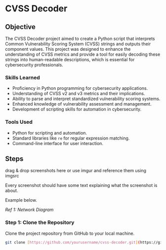 # CVSS Decoder

## Objective
The CVSS Decoder project aimed to create a Python script that interprets Common Vulnerability Scoring System (CVSS) strings and outputs their component values. This project was designed to enhance the understanding of CVSS metrics and provide a tool for easily decoding these strings into human-readable descriptions, which is essential for cybersecurity professionals.

### Skills Learned
- Proficiency in Python programming for cybersecurity applications.
- Understanding of CVSS v2 and v3 metrics and their implications.
- Ability to parse and interpret standardized vulnerability scoring systems.
- Enhanced knowledge of vulnerability assessment and management.
- Development of scripting skills for automation in cybersecurity.

### Tools Used
- Python for scripting and automation.
- Standard libraries like `re` for regular expression matching.
- Command-line interface for user interaction.

## Steps
drag & drop screenshots here or use imgur and reference them using imgsrc

Every screenshot should have some text explaining what the screenshot is about.

Example below.

*Ref 1: Network Diagram*

### Step 1: Clone the Repository
Clone the project repository from GitHub to your local machine.
```bash
git clone [https://github.com/yourusername/cvss-decoder.git](https://github.com/CyberAllante/CVSS-Decoder/blob/main/cvss.py)
